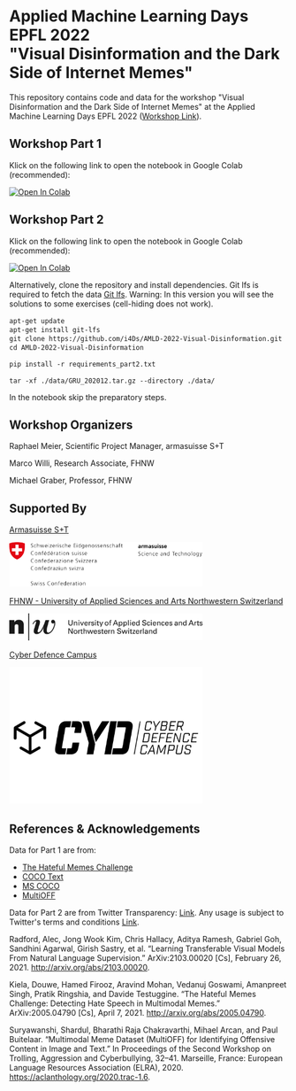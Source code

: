 # Applied Machine Learning Days EPFL 2022<br />"Visual Disinformation and the Dark Side of Internet Memes"

This repository contains code and data for the workshop "Visual Disinformation and the Dark Side of Internet Memes" at the Applied Machine Learning Days EPFL 2022 ([Workshop Link](https://appliedmldays.org/events/amld-epfl-2022/workshops/visual-disinformation-and-the-dark-side-of-internet-memes)).

## Workshop Part 1

Klick on the following link to open the notebook in Google Colab (recommended):

[![Open In Colab](https://colab.research.google.com/assets/colab-badge.svg)](https://colab.research.google.com/github/i4Ds/AMLD-2022-Visual-Disinformation/blob/main/part1.ipynb)

## Workshop Part 2

Klick on the following link to open the notebook in Google Colab (recommended):

[![Open In Colab](https://colab.research.google.com/assets/colab-badge.svg)](https://colab.research.google.com/github/i4Ds/AMLD-2022-Visual-Disinformation/blob/main/part2.ipynb)


Alternatively, clone the repository and install dependencies. Git lfs is required to fetch the data [Git lfs](https://git-lfs.github.com/). Warning: In this version you will see the solutions to some exercises (cell-hiding does not work).

```
apt-get update
apt-get install git-lfs
git clone https://github.com/i4Ds/AMLD-2022-Visual-Disinformation.git
cd AMLD-2022-Visual-Disinformation
```

```
pip install -r requirements_part2.txt
```

```
tar -xf ./data/GRU_202012.tar.gz --directory ./data/
```

In the notebook skip the preparatory steps.

## Workshop Organizers

Raphael Meier, Scientific Project Manager, armasuisse S+T

Marco Willi, Research Associate, FHNW

Michael Graber, Professor, FHNW

## Supported By

[Armasuisse S+T](https://www.ar.admin.ch/de/armasuisse-wissenschaft-und-technologie-w-t/home.html)

<p align="left">
  <img src="./logos/ar.png" width="350" alt="armasuisse S+T">
</p>

[FHNW - University of Applied Sciences and Arts Northwestern Switzerland](https://www.fhnw.ch/en)

<p align="left">
  <img src="./logos/fhnw.png" width="350" alt="FHNW">
</p>


[Cyber Defence Campus](https://www.ar.admin.ch/en/armasuisse-wissenschaft-und-technologie-w-t/cyber-defence_campus.html)

<p align="left">
  <img src="./logos/cyd.png" width="350" alt="Cyber Defense Campus">
</p>



## References & Acknowledgements

Data for Part 1 are from:
- [The Hateful Memes Challenge](https://ai.facebook.com/tools/hatefulmemes/)
- [COCO Text](https://bgshih.github.io/cocotext/)
- [MS COCO](https://cocodataset.org/)
- [MultiOFF](https://aclanthology.org/2020.trac-1.6/)

Data for Part 2 are from Twitter Transparency: [Link](https://transparency.twitter.com/en/reports/information-operations.html). Any usage is subject to Twitter's terms and conditions [Link](https://developer.twitter.com/en/developer-terms).


Radford, Alec, Jong Wook Kim, Chris Hallacy, Aditya Ramesh, Gabriel Goh, Sandhini Agarwal, Girish Sastry, et al. “Learning Transferable Visual Models From Natural Language Supervision.” ArXiv:2103.00020 [Cs], February 26, 2021. http://arxiv.org/abs/2103.00020.


Kiela, Douwe, Hamed Firooz, Aravind Mohan, Vedanuj Goswami, Amanpreet Singh, Pratik Ringshia, and Davide Testuggine. “The Hateful Memes Challenge: Detecting Hate Speech in Multimodal Memes.” ArXiv:2005.04790 [Cs], April 7, 2021. http://arxiv.org/abs/2005.04790.


Suryawanshi, Shardul, Bharathi Raja Chakravarthi, Mihael Arcan, and Paul Buitelaar. “Multimodal Meme Dataset (MultiOFF) for Identifying Offensive Content in Image and Text.” In Proceedings of the Second Workshop on Trolling, Aggression and Cyberbullying, 32–41. Marseille, France: European Language Resources Association (ELRA), 2020. https://aclanthology.org/2020.trac-1.6.
